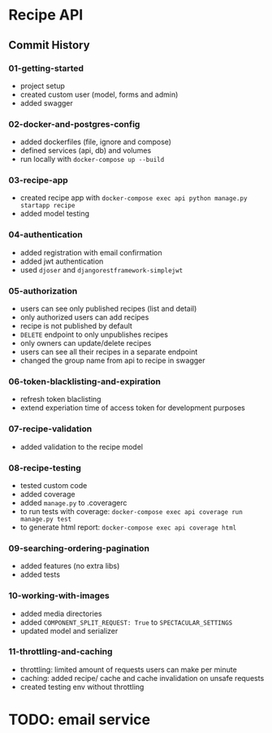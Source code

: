# Recipe API

## Commit History

### 01-getting-started
- project setup
- created custom user (model, forms and admin)
- added swagger

### 02-docker-and-postgres-config
- added dockerfiles (file, ignore and compose)
- defined services (api, db) and volumes
- run locally with `docker-compose up --build`

### 03-recipe-app 
- created recipe app with `docker-compose exec api python manage.py startapp recipe`
- added model testing

### 04-authentication
- added registration with email confirmation
- added jwt authentication
- used `djoser` and `djangorestframework-simplejwt`

### 05-authorization
- users can see only published recipes (list and detail)
- only authorized users can add recipes
- recipe is not published by default
- `DELETE` endpoint to only unpublishes recipes
- only owners can update/delete recipes
- users can see all their recipes in a separate endpoint
- changed the group name from api to recipe in swagger

### 06-token-blacklisting-and-expiration
- refresh token blaclisting
- extend experiation time of access token for development purposes

### 07-recipe-validation
- added validation to the recipe model

### 08-recipe-testing
- tested custom code
- added coverage
- added `manage.py` to .coveragerc
- to run tests with coverage: `docker-compose exec api coverage run manage.py test`
- to generate html report: `docker-compose exec api coverage html`

### 09-searching-ordering-pagination
- added features (no extra libs)
- added tests

### 10-working-with-images
- added media directories
- added `COMPONENT_SPLIT_REQUEST: True` to `SPECTACULAR_SETTINGS`
- updated model and serializer

### 11-throttling-and-caching
- throttling: limited amount of requests users can make per minute
- caching: added recipe/ cache and cache invalidation on unsafe requests
- created testing env without throttling

# TODO: email service
